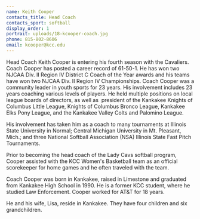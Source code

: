 ```yaml
---
name: Keith Cooper
contacts_title: Head Coach
contacts_sport: softball
display_order: 1
portrait: uploads/18-kcooper-coach.jpg
phone: 815-802-8606
email: kcooper@kcc.edu
---
```


Head Coach Keith Cooper is entering his fourth season with the Cavaliers. Coach Cooper has posted a career record of 61-50-1. He has won two NJCAA Div. II Region IV District C Coach of the Year awards and his teams have won two NJCAA Div. II Region IV Championships. Coach Cooper was a community leader in youth sports for 23 years. His involvement includes 23 years coaching various levels of players. He held multiple positions on local league boards of directors, as well as&nbsp; president of the Kankakee Knights of Columbus Little League, Knights of Columbus Bronco League, Kankakee Elks Pony League, and the Kankakee Valley Colts and Palomino League.

His involvement has taken him as a coach to many tournaments at Illinois State University in Normal; Central Michigan University in Mt. Pleasant, Mich.; and three National Softball Association (NSA) Illinois State Fast Pitch Tournaments.

Prior to becoming the head coach of the Lady Cavs softball program, Cooper assisted with the KCC Women's Basketball team as an official scorekeeper for home games and he often traveled with the team.&nbsp;

Coach Cooper was born in Kankakee, raised in Limestone and graduated from Kankakee High School in 1990. He is a former KCC student, where he studied Law Enforcement. Cooper worked for AT&T for 18 years.

He and his wife, Lisa, reside in Kankakee. They have four children and six grandchildren.
